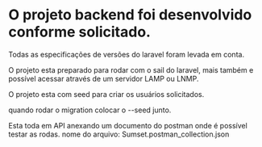 # O projeto backend foi desenvolvido conforme solicitado.

Todas as especificações de versões do laravel foram levada em conta.

O projeto esta preparado para rodar com o sail do laravel, mais também e possível acessar através de um servidor LAMP ou LNMP.

O projeto esta com seed para criar os usuários solicitados.

quando rodar o migration colocar o --seed junto.

Esta toda em API anexando um documento do postman onde é possível testar as rodas.
nome do arquivo: Sumset.postman_collection.json